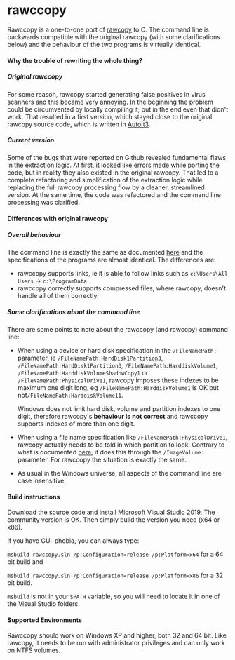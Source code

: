 # rawccopy

Rawccopy is a one-to-one port of [rawcopy](https://github.com/jschicht/RawCopy) to C. The command line is backwards compatible with the original rawcopy (with some clarifications below) and the behaviour of the two programs is virtually identical.

#### Why the trouble of rewriting the whole thing?

##### Original rawccopy

For some reason, rawcopy started generating false positives in virus scanners and this became very annoying. In the beginning the problem could be circumvented by locally compiling it, but in the end even that didn't work. That resulted in a first version, which stayed close to the original rawcopy source code, which is written in [AutoIt3](https://www.autoitscript.com/site/).

##### Current version

Some of the bugs that were reported on Github revealed fundamental flaws in the extraction logic. At first, it looked like errors made while porting the code, but in reality they also existed in the original rawcopy. That led to a complete refactoring and simplification of the extraction logic while replacing the full rawcopy processing flow by a cleaner, streamlined version. At the same time, the code was refactored and the command line processing was clarified.

#### Differences with original rawcopy

##### Overall behaviour

The command line is exactly the same as documented [here](https://github.com/jschicht/RawCopy) and the specifications of the programs are almost identical. The differences are:

* rawccopy supports links, ie it is able to follow links such as `c:\Users\All Users` -> `c:\ProgramData`
* rawccopy correctly supports compressed files, where rawcopy, doesn't handle all of them correctly;

##### Some clarifications about the command line

There are some points to note about the rawccopy (and rawcopy) command line:

* When using a device or hard disk specification in the `/FileNamePath:` parameter, ie `/FileNamePath:HardDisk1Partition3`,  `/FileNamePath:HardDisk1Partition3`, `/FileNamePath:HarddiskVolume1`, `/FileNamePath:HarddiskVolumeShadowCopy1` or `/FileNamePath:PhysicalDrive1`, rawcopy imposes these indexes to be maximum one digit long, eg `/FileNamePath:HarddiskVolume1` is OK but not`/FileNamePath:HarddiskVolume11`.

  Windows does not limit hard disk, volume and partition indexes to one digit, therefore rawcopy's **behaviour is not correct** and rawccopy supports indexes of more than one digit.

* When using a file name specification like `/FileNamePath:PhysicalDrive1`, rawcopy actually needs to be told in which partition to look. Contrary to what is documented [here](https://github.com/jschicht/RawCopy), it does this through the `/ImageVolume:` parameter. For rawccopy the situation is exactly the same.

* As usual in the Windows universe, all aspects of the command line are case insensitive.

#### Build instructions

Download the source code and install Microsoft Visual Studio 2019. The community version is OK. Then simply build the version you need (x64 or x86).

If you have GUI-phobia, you can always type:

 ``msbuild rawccopy.sln /p:Configuration=release /p:Platform=x64`` for a 64 bit build and

 ``msbuild rawccopy.sln /p:Configuration=release /p:Platform=x86`` for a 32 bit build.

`msbuild` is  not in your `$PATH` variable, so you will need to locate it in one of the Visual Studio folders.

#### Supported Environments

Rawccopy should work on Windows XP and higher, both 32 and 64 bit. Like rawcopy, it needs to be run with administrator privileges and can only work on NTFS volumes.

